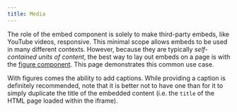 ```yaml
---
title: Media
---
```

<div class="jumpnav"></div>

The role of the embed component is solely to make third-party embeds, like YouTube videos, responsive. This minimal scope allows embeds to be used in many different contexts. However, because they are typically <em>self-contained units of content</em>, the best way to lay out embeds on a page is with the <a href="/components/figure">figure component</a>. This page demonstrates this common use case.

<p class="notice notice--info">With figures comes the ability to add captions. While providing a caption is definitely recommended, note that it is better not to have one than for it to simply duplicate the title of the embedded content (i.e. the <code>title</code> of the HTML page loaded within the iframe).</p>

